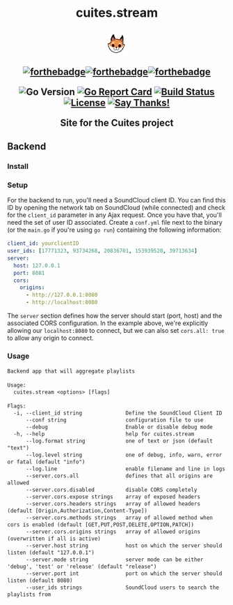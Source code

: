 <h1 align="center">cuites.stream</h1>
<h2 align="center">
  <img src="front/public/fox.gif" alt="mascot" height="50px">

  [![forthebadge](https://forthebadge.com/images/badges/made-with-go.svg)](https://forthebadge.com)[![forthebadge](https://forthebadge.com/images/badges/built-with-love.svg)](https://forthebadge.com)[![forthebadge](https://forthebadge.com/images/badges/uses-badges.svg)](https://forthebadge.com)

  ![Go Version](https://img.shields.io/badge/Go%20Version-latest-brightgreen.svg)
  [![Go Report Card](https://goreportcard.com/badge/github.com/Depado/cuites.stream)](https://goreportcard.com/report/github.com/Depado/cuites.stream)
  [![Build Status](https://drone.depa.do/api/badges/Depado/cuites.stream/status.svg)](https://drone.depa.do/Depado/cuites.stream)
  [![License](https://img.shields.io/badge/license-MIT-blue.svg)](https://github.com/Depado/cuites.stream/blob/master/LICENSE)
  [![Say Thanks!](https://img.shields.io/badge/Say%20Thanks-!-1EAEDB.svg)](https://saythanks.io/to/Depado)

  Site for the Cuites project
</h2>

## Backend

### Install

### Setup

For the backend to run, you'll need a SoundCloud client ID. You can find this
ID by opening the network tab on SoundCloud (while connected) and check for the
`client_id` parameter in any Ajax request. Once you have that, you'll need the
set of user ID associated. Create a `conf.yml` file next to the binary (or the 
`main.go` if you're using `go run`) containing the following information:

```yaml
client_id: yourclientID
user_ids: [17771323, 93734268, 20836701, 153939520, 39713634]
server:
  host: 127.0.0.1
  port: 8081
  cors:
    origins:
      - http://127.0.0.1:8080
      - http://localhost:8080
```

The `server` section defines how the server should start (port, host) and the 
associated CORS configuration. In the example above, we're explicitly allowing
our `localhost:8080` to connect, but we can also set `cors.all: true` to allow
any origin to connect.

### Usage

```
Backend app that will aggregate playlists

Usage:
  cuites.stream <options> [flags]

Flags:
  -i, --client_id string              Define the SoundCloud Client ID
      --conf string                   configuration file to use
      --debug                         Enable or disable debug mode
  -h, --help                          help for cuites.stream
      --log.format string             one of text or json (default "text")
      --log.level string              one of debug, info, warn, error or fatal (default "info")
      --log.line                      enable filename and line in logs
      --server.cors.all               defines that all origins are allowed
      --server.cors.disabled          disable CORS completely
      --server.cors.expose strings    array of exposed headers
      --server.cors.headers strings   array of allowed headers (default [Origin,Authorization,Content-Type])
      --server.cors.methods strings   array of allowed method when cors is enabled (default [GET,PUT,POST,DELETE,OPTION,PATCH])
      --server.cors.origins strings   array of allowed origins (overwritten if all is active)
      --server.host string            host on which the server should listen (default "127.0.0.1")
      --server.mode string            server mode can be either 'debug', 'test' or 'release' (default "release")
      --server.port int               port on which the server should listen (default 8080)
      --user_ids strings              SoundCloud users to search the playlists from
```

